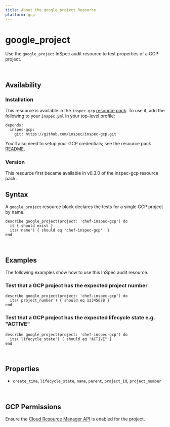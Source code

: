 ```yaml
---
title: About the google_project Resource
platform: gcp
---
```


# google\_project

Use the `google_project` InSpec audit resource to test properties of a GCP project.

<br>

## Availability

### Installation

This resource is available in the `inspec-gcp` [resource pack](https://www.inspec.io/docs/reference/glossary/#resource-pack).  To use it, add the following to your `inspec.yml` in your top-level profile:

    depends:
      inspec-gcp:
        git: https://github.com/inspec/inspec-gcp.git

You'll also need to setup your GCP credentials; see the resource pack [README](https://github.com/inspec/inspec-gcp#prerequisites).

### Version

This resource first became available in v0.3.0 of the inspec-gcp resource pack.

## Syntax

A `google_project` resource block declares the tests for a single GCP project by name.

    describe google_project(project: 'chef-inspec-gcp') do
      it { should exist }
      its('name') { should eq 'chef-inspec-gcp'  }
    end

<br>

## Examples

The following examples show how to use this InSpec audit resource.

### Test that a GCP project has the expected project number

    describe google_project(project: 'chef-inspec-gcp') do
      its('project_number') { should eq 12345678 }
    end

### Test that a GCP project has the expected lifecycle state e.g. "ACTIVE"

    describe google_project(project: 'chef-inspec-gcp') do
      its('lifecycle_state') { should eq "ACTIVE" }
    end

<br>

## Properties

*  `create_time`, `lifecycle_state`, `name`, `parent`, `project_id`, `project_number`

<br>


## GCP Permissions

Ensure the [Cloud Resource Manager API](https://console.cloud.google.com/apis/library/cloudresourcemanager.googleapis.com/) is enabled for the project.